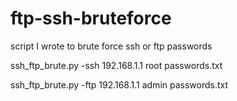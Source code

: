 # ftp-ssh-bruteforce
script I wrote to brute force ssh or ftp passwords

  ssh_ftp_brute.py -ssh 192.168.1.1 root passwords.txt
  
  ssh_ftp_brute.py -ftp 192.168.1.1 admin passwords.txt
